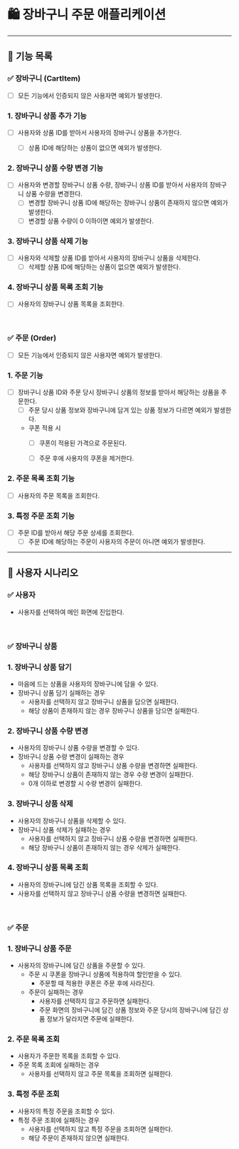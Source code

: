 # 🛍️ 장바구니 주문 애플리케이션

---

## 🎯 기능 목록

### ✅ 장바구니 (CartItem)

- [ ] 모든 기능에서 인증되지 않은 사용자면 예외가 발생한다.

### 1. 장바구니 상품 추가 기능
  - [ ] 사용자와 상품 ID를 받아서 사용자의 장바구니 상품을 추가한다.
    - [ ] 상품 ID에 해당하는 상품이 없으면 예외가 발생한다.


### 2. 장바구니 상품 수량 변경 기능
  - [ ] 사용자와 변경할 장바구니 상품 수량, 장바구니 상품 ID를 받아서 사용자의 장바구니 상품 수량을 변경한다.
    - [ ] 변경할 장바구니 상품 ID에 해당하는 장바구니 상품이 존재하지 않으면 예외가 발생한다.
    - [ ] 변경할 상품 수량이 0 이하이면 예외가 발생한다.

### 3. 장바구니 상품 삭제 기능
  - [ ] 사용자와 삭제할 상품 ID를 받아서 사용자의 장바구니 상품을 삭제한다.
    - [ ] 삭제할 상품 ID에 해당하는 상품이 없으면 예외가 발생한다.

### 4. 장바구니 상품 목록 조회 기능
  - [ ] 사용자의 장바구니 상품 목록을 조회한다.

<br>

### ✅ 주문 (Order)

- [ ] 모든 기능에서 인증되지 않은 사용자면 예외가 발생한다.

### 1. 주문 기능
  - [ ] 장바구니 상품 ID와 주문 당시 장바구니 상품의 정보를 받아서 해당하는 상품을 주문한다.
    - [ ] 주문 당시 상품 정보와 장바구니에 담겨 있는 상품 정보가 다르면 예외가 발생한다.
    - 쿠폰 적용 시
      - [ ] 쿠폰이 적용된 가격으로 주문된다.
      - [ ] 주문 후에 사용자의 쿠폰을 제거한다.


### 2. 주문 목록 조회 기능
  - [ ] 사용자의 주문 목록을 조회한다.

### 3. 특정 주문 조회 기능
  - [ ] 주문 ID를 받아서 해당 주문 상세를 조회한다.
    - [ ] 주문 ID에 해당하는 주문이 사용자의 주문이 아니면 예외가 발생한다.

---

## 📘 사용자 시나리오

### ✅ 사용자
  - 사용자를 선택하여 메인 화면에 진입한다.

<br>

### ✅ 장바구니 상품

### 1. 장바구니 상품 담기
  - 마음에 드는 상품을 사용자의 장바구니에 담을 수 있다.
  - 장바구니 상품 담기 실패하는 경우
    - 사용자를 선택하지 않고 장바구니 상품을 담으면 실패한다.
    - 해당 상품이 존재하지 않는 경우 장바구니 상품을 담으면 실패한다.

    
### 2. 장바구니 상품 수량 변경
  - 사용자의 장바구니 상품 수량을 변경할 수 있다.
  - 장바구니 상품 수량 변경이 실패하는 경우
    - 사용자를 선택하지 않고 장바구니 상품 수량을 변경하면 실패한다.
    - 해당 장바구니 상품이 존재하지 않는 경우 수량 변경이 실패한다.
    - 0개 이하로 변경할 시 수량 변경이 실패한다.

### 3. 장바구니 상품 삭제
  - 사용자의 장바구니 상품을 삭제할 수 있다.
  - 장바구니 상품 삭제가 실패하는 경우
    - 사용자를 선택하지 않고 장바구니 상품 수량을 변경하면 실패한다. 
    - 해당 장바구니 상품이 존재하지 않는 경우 삭제가 실패한다.

### 4. 장바구니 상품 목록 조회
  - 사용자의 장바구니에 담긴 상품 목록을 조회할 수 있다.
  - 사용자를 선택하지 않고 장바구니 상품 수량을 변경하면 실패한다.

<br>

### ✅ 주문

### 1. 장바구니 상품 주문
  - 사용자의 장바구니에 담긴 상품을 주문할 수 있다.
    - 주문 시 쿠폰을 장바구니 상품에 적용하여 할인받을 수 있다.
      - 주문할 때 적용한 쿠폰은 주문 후에 사라진다.
    - 주문이 실패하는 경우
      - 사용자를 선택하지 않고 주문하면 실패한다.
      - 주문 화면의 장바구니에 담긴 상품 정보와 주문 당시의 장바구니에 담긴 상품 정보가 달라지면 주문에 실패한다.

### 2. 주문 목록 조회
  - 사용자가 주문한 목록을 조회할 수 있다.
  - 주문 목록 조회에 실패하는 경우
    - 사용자를 선택하지 않고 주문 목록을 조회하면 실패한다.

### 3. 특정 주문 조회
  - 사용자의 특정 주문을 조회할 수 있다.
  - 특정 주문 조회에 실패하는 경우
    - 사용자를 선택하지 않고 특정 주문을 조회하면 실패한다.
    - 해당 주문이 존재하지 않으면 실패한다.
